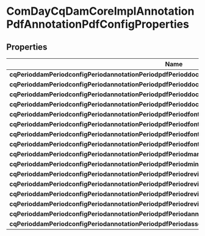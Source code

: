 
# ComDayCqDamCoreImplAnnotationPdfAnnotationPdfConfigProperties

## Properties
Name | Type | Description | Notes
------------ | ------------- | ------------- | -------------
**cqPerioddamPeriodconfigPeriodannotationPeriodpdfPerioddocumentPeriodwidth** | [**ConfigNodePropertyInteger**](ConfigNodePropertyInteger.md) |  |  [optional]
**cqPerioddamPeriodconfigPeriodannotationPeriodpdfPerioddocumentPeriodheight** | [**ConfigNodePropertyInteger**](ConfigNodePropertyInteger.md) |  |  [optional]
**cqPerioddamPeriodconfigPeriodannotationPeriodpdfPerioddocumentPeriodpaddingPeriodhorizontal** | [**ConfigNodePropertyInteger**](ConfigNodePropertyInteger.md) |  |  [optional]
**cqPerioddamPeriodconfigPeriodannotationPeriodpdfPerioddocumentPeriodpaddingPeriodvertical** | [**ConfigNodePropertyInteger**](ConfigNodePropertyInteger.md) |  |  [optional]
**cqPerioddamPeriodconfigPeriodannotationPeriodpdfPeriodfontPeriodsize** | [**ConfigNodePropertyInteger**](ConfigNodePropertyInteger.md) |  |  [optional]
**cqPerioddamPeriodconfigPeriodannotationPeriodpdfPeriodfontPeriodcolor** | [**ConfigNodePropertyString**](ConfigNodePropertyString.md) |  |  [optional]
**cqPerioddamPeriodconfigPeriodannotationPeriodpdfPeriodfontPeriodfamily** | [**ConfigNodePropertyString**](ConfigNodePropertyString.md) |  |  [optional]
**cqPerioddamPeriodconfigPeriodannotationPeriodpdfPeriodfontPeriodlight** | [**ConfigNodePropertyString**](ConfigNodePropertyString.md) |  |  [optional]
**cqPerioddamPeriodconfigPeriodannotationPeriodpdfPeriodmarginTextImage** | [**ConfigNodePropertyInteger**](ConfigNodePropertyInteger.md) |  |  [optional]
**cqPerioddamPeriodconfigPeriodannotationPeriodpdfPeriodminImageHeight** | [**ConfigNodePropertyInteger**](ConfigNodePropertyInteger.md) |  |  [optional]
**cqPerioddamPeriodconfigPeriodannotationPeriodpdfPeriodreviewStatusPeriodwidth** | [**ConfigNodePropertyInteger**](ConfigNodePropertyInteger.md) |  |  [optional]
**cqPerioddamPeriodconfigPeriodannotationPeriodpdfPeriodreviewStatusPeriodcolorPeriodapproved** | [**ConfigNodePropertyString**](ConfigNodePropertyString.md) |  |  [optional]
**cqPerioddamPeriodconfigPeriodannotationPeriodpdfPeriodreviewStatusPeriodcolorPeriodrejected** | [**ConfigNodePropertyString**](ConfigNodePropertyString.md) |  |  [optional]
**cqPerioddamPeriodconfigPeriodannotationPeriodpdfPeriodreviewStatusPeriodcolorPeriodchangesRequested** | [**ConfigNodePropertyString**](ConfigNodePropertyString.md) |  |  [optional]
**cqPerioddamPeriodconfigPeriodannotationPeriodpdfPeriodannotationMarkerPeriodwidth** | [**ConfigNodePropertyInteger**](ConfigNodePropertyInteger.md) |  |  [optional]
**cqPerioddamPeriodconfigPeriodannotationPeriodpdfPeriodassetPeriodminheight** | [**ConfigNodePropertyInteger**](ConfigNodePropertyInteger.md) |  |  [optional]



